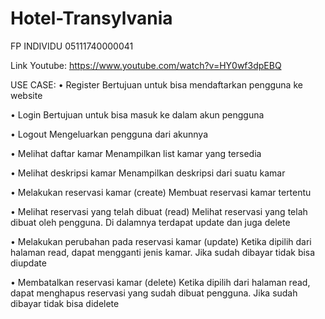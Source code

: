 # Hotel-Transylvania
FP INDIVIDU 05111740000041

Link Youtube:
https://www.youtube.com/watch?v=HY0wf3dpEBQ

USE CASE:
•	Register 
Bertujuan untuk bisa mendaftarkan pengguna ke website

•	Login
Bertujuan untuk bisa masuk ke dalam akun pengguna

•	Logout
Mengeluarkan pengguna dari akunnya

•	Melihat daftar kamar 
Menampilkan list kamar yang tersedia

•	Melihat deskripsi kamar
Menampilkan deskripsi dari suatu kamar

•	Melakukan reservasi kamar (create)
Membuat reservasi kamar tertentu

•	Melihat reservasi yang telah dibuat (read)
Melihat reservasi yang telah dibuat oleh pengguna. Di dalamnya terdapat update dan juga delete

•	Melakukan perubahan pada reservasi kamar (update)
Ketika dipilih dari halaman read, dapat mengganti jenis kamar. Jika sudah dibayar tidak bisa diupdate

•	Membatalkan reservasi kamar (delete)
Ketika dipilih dari halaman read, dapat menghapus reservasi yang sudah dibuat pengguna. Jika sudah dibayar tidak bisa didelete
